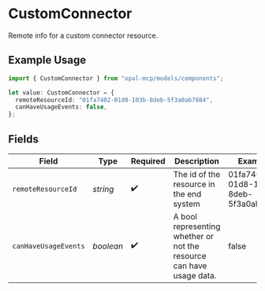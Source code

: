 # CustomConnector

Remote info for a custom connector resource.

## Example Usage

```typescript
import { CustomConnector } from "opal-mcp/models/components";

let value: CustomConnector = {
  remoteResourceId: "01fa7402-01d8-103b-8deb-5f3a0ab7884",
  canHaveUsageEvents: false,
};
```

## Fields

| Field                                                                | Type                                                                 | Required                                                             | Description                                                          | Example                                                              |
| -------------------------------------------------------------------- | -------------------------------------------------------------------- | -------------------------------------------------------------------- | -------------------------------------------------------------------- | -------------------------------------------------------------------- |
| `remoteResourceId`                                                   | *string*                                                             | :heavy_check_mark:                                                   | The id of the resource in the end system                             | 01fa7402-01d8-103b-8deb-5f3a0ab7884                                  |
| `canHaveUsageEvents`                                                 | *boolean*                                                            | :heavy_check_mark:                                                   | A bool representing whether or not the resource can have usage data. | false                                                                |